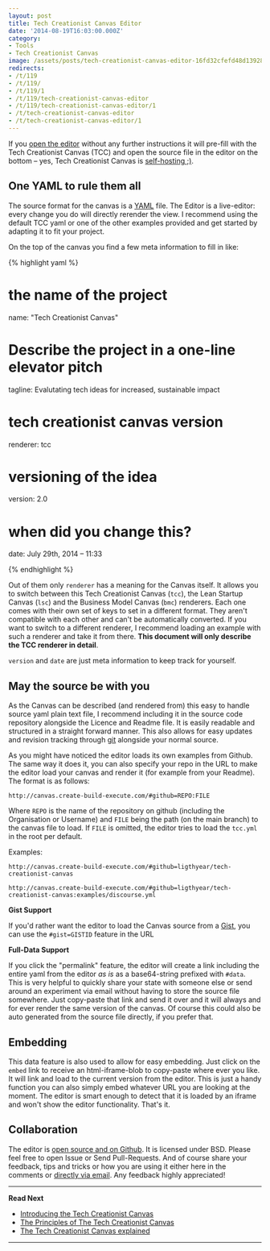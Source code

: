 ```yaml
---
layout: post
title: Tech Creationist Canvas Editor
date: '2014-08-19T16:03:00.000Z'
category:
- Tools
- Tech Creationist Canvas
image: /assets/posts/tech-creationist-canvas-editor-16fd32cfefd48d139280a2294735bb6f95d8db3092.png
redirects:
- /t/119
- /t/119/
- /t/119/1
- /t/119/tech-creationist-canvas-editor
- /t/119/tech-creationist-canvas-editor/1
- /t/tech-creationist-canvas-editor
- /t/tech-creationist-canvas-editor/1
---
```


If you [open the editor](http://canvas.create-build-execute.com) without any further instructions it will pre-fill with the Tech Creationist Canvas (TCC) and open the source file in the editor on the bottom – yes, Tech Creationist Canvas is [self-hosting ;)](http://en.wikipedia.org/wiki/Self-hosting).

## One YAML to rule them all
The source format for the canvas is a [YAML](http://en.wikipedia.org/wiki/YAML) file. The Editor is a live-editor: every change you do will directly rerender the view. I recommend using the default TCC yaml or one of the other examples provided and get started by adapting it to fit your project.

On the top of the canvas you find a few meta information to fill in like:

{% highlight yaml %}

# the name of the project
name: "Tech Creationist Canvas"

# Describe the project in a one-line elevator pitch
tagline: Evalutating tech ideas for increased, sustainable impact

# tech creationist canvas version
renderer: tcc

# versioning of the idea
version: 2.0

# when did you change this?
date: July 29th, 2014 – 11:33

{% endhighlight %}

Out of them only `renderer` has a meaning for the Canvas itself. It allows you to switch between this Tech Creationist Canvas (`tcc`),  the Lean Startup Canvas (`lsc`) and the Business Model Canvas (`bmc`) renderers. Each one comes with their own set of keys to set in a different format. They aren't compatible with each other and can't be automatically converted. If you want to switch to a different renderer, I recommend loading an example with such a renderer and take it from there. **This document will only describe the TCC renderer in detail**.

`version` and `date` are just meta information to keep track for yourself.


## May the source be with you

As the Canvas can be described (and rendered from) this easy to handle source yaml plain text file, I recommend including it in the source code repository alongside  the Licence and Readme file. It is easily readable and structured in a straight forward manner. This also allows for easy updates and revision tracking through [git](http://git-scm.com/) alongside your normal source.

As you might have noticed the editor loads its own examples from Github. The same way it does it, you can also specify your repo in the URL to make the editor load your canvas and render it (for example from your Readme). The format is as follows:

`http://canvas.create-build-execute.com/#github=REPO:FILE`

Where `REPO` is the name of the repository on github (including the Organisation or Username) and `FILE` being the path (on the main branch) to the canvas file to load. If `FILE` is omitted, the editor tries to load the `tcc.yml` in the root per default.

Examples:

  
  `http://canvas.create-build-execute.com/#github=ligthyear/tech-creationist-canvas`

  `http://canvas.create-build-execute.com/#github=ligthyear/tech-creationist-canvas:examples/discourse.yml`
  

**Gist Support**

If you'd rather want the editor to load the Canvas source from a [Gist](https://gist.github.com/), you can use the `#gist=GISTID` feature in the URL

**Full-Data Support**

If you click the "permalink" feature, the editor will create a link including the entire yaml from the editor *as is* as a base64-string prefixed with `#data`. This is very helpful to quickly share your state with someone else or send around an experiment via email without having to store the source file somewhere. Just copy-paste that link and send it over and it will always and for ever render the same version of the canvas. Of course this could also be auto generated from the source file directly, if you prefer that.


## Embedding

This data feature is also used to allow for easy embedding. Just click on the `embed` link to receive an html-iframe-blob to copy-paste where ever you like. It will link and load to the current version from the editor. This is just a handy function you can also simply embed whatever URL you are looking at the moment. The editor is smart enough to detect that it is loaded by an iframe and won't show the editor functionality. That's it.

## Collaboration

The editor is [open source and on Github](https://github.com/ligthyear/tech-creationist-canvas). It is licensed under BSD. Please feel free to open Issue or Send Pull-Requests. And of course share your feedback, tips and tricks or how you are using it either here in the comments or [directly via email](mailto:ben[at]create-build-execute[dot]com). Any feedback highly appreciated!


---

**Read Next**

 - [Introducing the Tech Creationist Canvas](/2014/08/19/introducing-the-tech-creationist-canvas/)
 - [The Principles of The Tech Creationist Canvas](/2014/08/19/tech-creationist-canvas-the-principles/)
 - [The Tech Creationist Canvas explained](/2014/08/19/tech-creationist-canvas-explained/)

---
